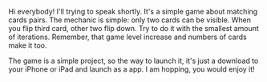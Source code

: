 Hi everybody!
I'll trying to speak shortly.
It's a simple game about matching cards pairs. The mechanic is simple: only two cards can be visible. When you flip third card, other two flip down. Try to do it with the smallest amount of iterations. Remember, that game level increase and numbers of cards make it too.

The game is a simple project, so the way to launch it, it's just a download to your iPhone or iPad and launch as a app.
I am hopping, you would enjoy it!
